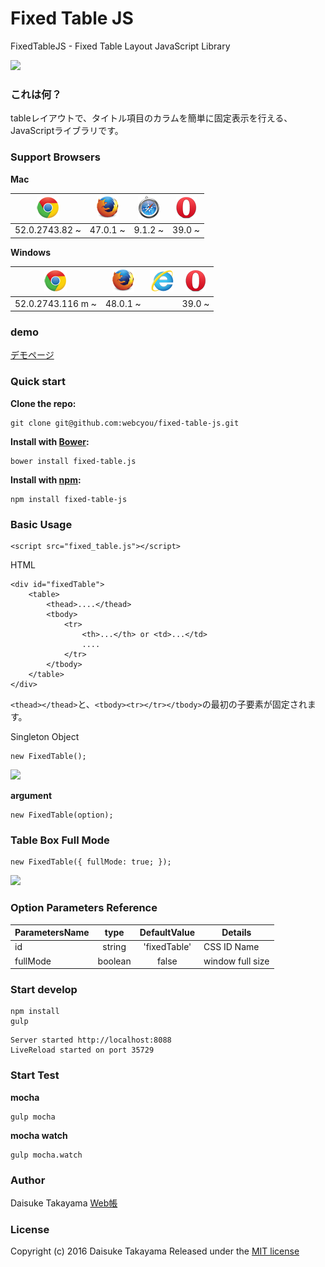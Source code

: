 # Fixed Table JS
FixedTableJS - Fixed Table Layout JavaScript Library


![](http://webcyou.com/fixed_table_js/img/fixed_table.png)

### これは何？
tableレイアウトで、タイトル項目のカラムを簡単に固定表示を行える、JavaScriptライブラリです。


### Support Browsers
**Mac**

| ![](./demo/img/icon/icon_chrome.png) |  ![](./demo/img/icon/icon_firefox.png)  | ![](./demo/img/icon/icon_safari.png)  | ![](./demo/img/icon/icon_opera.png)  | 
| :---------------: | :---------------:| :---------------:| :---------------:|
| 52.0.2743.82 ~ | 47.0.1 ~ | 9.1.2 ~ | 39.0 ~ |

**Windows**

| ![](./demo/img/icon/icon_chrome.png) |  ![](./demo/img/icon/icon_firefox.png) | ![](./demo/img/icon/icon_ie.png)  |![](./demo/img/icon/icon_opera.png)  | 
| :---------------: | :---------------:| :---------------:| :---------------:|
| 52.0.2743.116 m ~ | 48.0.1 ~ |  | 39.0 ~ |


### demo
[デモページ](https://webcyou.github.io/fixed_table/)

###  Quick start

**Clone the repo:**
```
git clone git@github.com:webcyou/fixed-table-js.git
```

**Install with [Bower](http://bower.io):**
```
bower install fixed-table.js
```

**Install with [npm](https://www.npmjs.com):**

```
npm install fixed-table-js
```


### Basic Usage

```
<script src="fixed_table.js"></script>
```

HTML
```
<div id="fixedTable">
    <table>
        <thead>....</thead>
        <tbody>
            <tr>
                <th>...</th> or <td>...</td>
                ....
            </tr>
        </tbody>
    </table>
</div>
```
`<thead></thead>`と、`<tbody><tr></tr></tbody>`の最初の子要素が固定されます。


Singleton Object

```
new FixedTable();
```

![](http://webcyou.com/fixed_table_js/img/f_t_01.png)


**argument**

```
new FixedTable(option);
```

### Table Box Full Mode

```
new FixedTable({ fullMode: true; });
```

![](http://webcyou.com/fixed_table_js/img/f_t_02.png)

### Option Parameters Reference

| ParametersName | type         | DefaultValue | Details                | 
| --------------- |:---------------:|:---------------:|-------------------- |
| id | string | 'fixedTable' | CSS ID Name |
| fullMode | boolean | false | window full size |


### Start develop
```
npm install
gulp 
```

```
Server started http://localhost:8088
LiveReload started on port 35729
```

### Start Test

**mocha**
```
gulp mocha
```

**mocha watch**
```
gulp mocha.watch
```


### Author
Daisuke Takayama
[Web帳](http://www.webcyou.com/)


### License
Copyright (c) 2016 Daisuke Takayama
Released under the [MIT license](http://opensource.org/licenses/mit-license.php)
